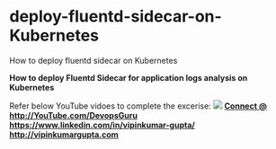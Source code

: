 # deploy-fluentd-sidecar-on-Kubernetes
How to deploy fluentd sidecar on Kubernetes

<b> How to deploy Fluentd Sidecar for application logs analysis on Kubernetes </b> <br>
   
 Refer below YouTube vidoes to complete the excerise:
[![](http://img.youtube.com/vi/peKW3jQXBf4/0.jpg)](http://www.youtube.com/watch?v=peKW3jQXBf4 "")
<b><u> Connect @ </u></b><br>
<b> http://YouTube.com/DevopsGuru </b> <br>
<b> https://www.linkedin.com/in/vipinkumar-gupta/ </b> <br>
<b> http://vipinkumargupta.com </b> <br>
